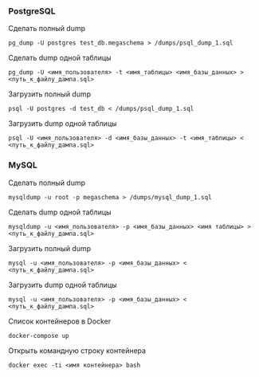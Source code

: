 ### PostgreSQL

Сделать полный dump
```shell
pg_dump -U postgres test_db.megaschema > /dumps/psql_dump_1.sql
```

Сделать dump одной таблицы
```shell
pg_dump -U <имя_пользователя> -t <имя_таблицы> <имя_базы_данных> > <путь_к_файлу_дампа.sql>
```

Загрузить полный dump
```shell
psql -U postgres -d test_db < /dumps/psql_dump_1.sql
```

Загрузить dump одной таблицы
```shell
psql -U <имя_пользователя> -d <имя_базы_данных> -t <имя_таблицы> < <путь_к_файлу_дампа.sql>
```

### MySQL

Сделать полный dump
```shell
mysqldump -u root -p megaschema > /dumps/mysql_dump_1.sql
```

Сделать dump одной таблицы
```shell
mysqldump -u <имя_пользователя> -p <имя_базы_данных> <имя таблицы> > <путь_к_файлу_дампа.sql>
```

Загрузить полный dump
```shell
mysql -u <имя_пользователя> -p <имя_базы_данных> < <путь_к_файлу_дампа.sql>
```

Загрузить dump одной таблицы
```shell
mysql -u <имя_пользователя> -p <имя_базы_данных> < <путь_к_файлу_дампа.sql>
```

Список контейнеров в Docker
```shell
docker-compose up
```

Открыть командную строку контейнера 
```shell
docker exec -ti <имя контейнера> bash
```